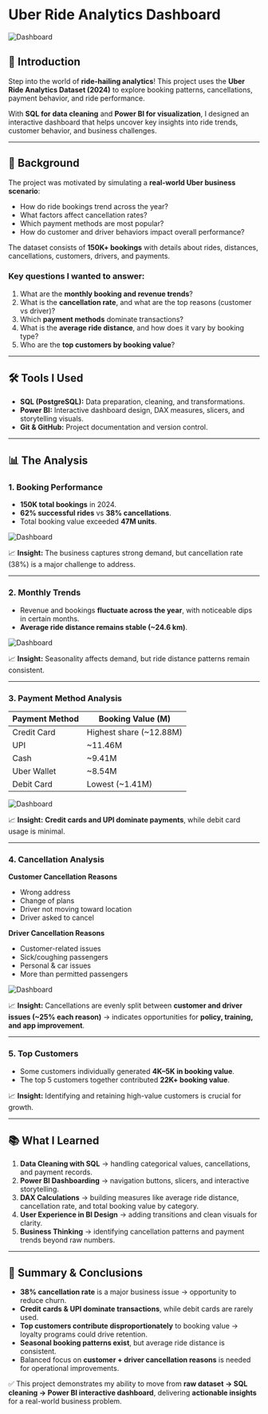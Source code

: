 
# Uber Ride Analytics Dashboard

![Dashboard](assets/dashboard2.gif)

## 📌 Introduction

Step into the world of **ride-hailing analytics**! This project uses the **Uber Ride Analytics Dataset (2024)** to explore booking patterns, cancellations, payment behavior, and ride performance.

With **SQL for data cleaning** and **Power BI for visualization**, I designed an interactive dashboard that helps uncover key insights into ride trends, customer behavior, and business challenges.

---

## 📖 Background

The project was motivated by simulating a **real-world Uber business scenario**:

* How do ride bookings trend across the year?
* What factors affect cancellation rates?
* Which payment methods are most popular?
* How do customer and driver behaviors impact overall performance?

The dataset consists of **150K+ bookings** with details about rides, distances, cancellations, customers, drivers, and payments.

### Key questions I wanted to answer:

1. What are the **monthly booking and revenue trends**?
2. What is the **cancellation rate**, and what are the top reasons (customer vs driver)?
3. Which **payment methods** dominate transactions?
4. What is the **average ride distance**, and how does it vary by booking type?
5. Who are the **top customers by booking value**?

---

## 🛠 Tools I Used

* **SQL (PostgreSQL):** Data preparation, cleaning, and transformations.
* **Power BI:** Interactive dashboard design, DAX measures, slicers, and storytelling visuals.
* **Git & GitHub:** Project documentation and version control.

---

## 📊 The Analysis

### 1. Booking Performance

* **150K total bookings** in 2024.
* **62% successful rides** vs **38% cancellations**.
* Total booking value exceeded **47M units**.

![Dashboard](assets/asset1.png)

📈 **Insight:** The business captures strong demand, but cancellation rate (38%) is a major challenge to address.

---

### 2. Monthly Trends

* Revenue and bookings **fluctuate across the year**, with noticeable dips in certain months.
* **Average ride distance remains stable (\~24.6 km)**.

![Dashboard](assets/asset2.png)

📈 **Insight:** Seasonality affects demand, but ride distance patterns remain consistent.

---

### 3. Payment Method Analysis

| Payment Method | Booking Value (M)        |
| -------------- | ------------------------ |
| Credit Card    | Highest share (\~12.88M) |
| UPI            | \~11.46M                 |
| Cash           | \~9.41M                  |
| Uber Wallet    | \~8.54M                  |
| Debit Card     | Lowest (\~1.41M)         |

![Dashboard](assets/asset3.png)

📈 **Insight:** **Credit cards and UPI dominate payments**, while debit card usage is minimal.

---

### 4. Cancellation Analysis

**Customer Cancellation Reasons**

* Wrong address
* Change of plans
* Driver not moving toward location
* Driver asked to cancel

**Driver Cancellation Reasons**

* Customer-related issues
* Sick/coughing passengers
* Personal & car issues
* More than permitted passengers

![Dashboard](assets/asset4.png)


📈 **Insight:** Cancellations are evenly split between **customer and driver issues (\~25% each reason)** → indicates opportunities for **policy, training, and app improvement**.

---

### 5. Top Customers

* Some customers individually generated **4K–5K in booking value**.
* The top 5 customers together contributed **22K+ booking value**.

📈 **Insight:** Identifying and retaining high-value customers is crucial for growth.

---

## 📚 What I Learned

1. **Data Cleaning with SQL** → handling categorical values, cancellations, and payment records.
2. **Power BI Dashboarding** → navigation buttons, slicers, and interactive storytelling.
3. **DAX Calculations** → building measures like average ride distance, cancellation rate, and total booking value by category.
4. **User Experience in BI Design** → adding transitions and clean visuals for clarity.
5. **Business Thinking** → identifying cancellation patterns and payment trends beyond raw numbers.

---

## 📝 Summary & Conclusions

* **38% cancellation rate** is a major business issue → opportunity to reduce churn.
* **Credit cards & UPI dominate transactions**, while debit cards are rarely used.
* **Top customers contribute disproportionately** to booking value → loyalty programs could drive retention.
* **Seasonal booking patterns exist**, but average ride distance is consistent.
* Balanced focus on **customer + driver cancellation reasons** is needed for operational improvements.

✅ This project demonstrates my ability to move from **raw dataset → SQL cleaning → Power BI interactive dashboard**, delivering **actionable insights** for a real-world business problem.
